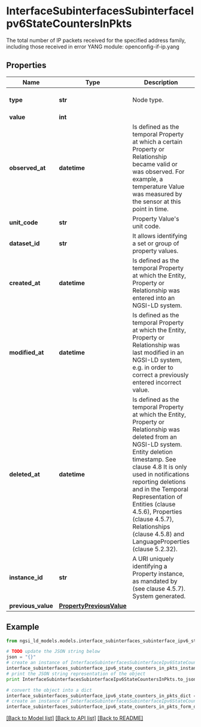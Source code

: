 # InterfaceSubinterfacesSubinterfaceIpv6StateCountersInPkts

The total number of IP packets received for the specified address family, including those received in error  YANG module: openconfig-if-ip.yang 

## Properties

Name | Type | Description | Notes
------------ | ------------- | ------------- | -------------
**type** | **str** | Node type.  | [optional] [default to 'Property']
**value** | **int** |  | 
**observed_at** | **datetime** | Is defined as the temporal Property at which a certain Property or Relationship became valid or was observed. For example, a temperature Value was measured by the sensor at this point in time.  | [optional] 
**unit_code** | **str** | Property Value&#39;s unit code.  | [optional] 
**dataset_id** | **str** | It allows identifying a set or group of property values.  | [optional] 
**created_at** | **datetime** | Is defined as the temporal Property at which the Entity, Property or Relationship was entered into an NGSI-LD system.  | [optional] [readonly] 
**modified_at** | **datetime** | Is defined as the temporal Property at which the Entity, Property or Relationship was last modified in an NGSI-LD system, e.g. in order to correct a previously entered incorrect value.  | [optional] [readonly] 
**deleted_at** | **datetime** | Is defined as the temporal Property at which the Entity, Property or Relationship was deleted from an NGSI-LD system.  Entity deletion timestamp. See clause 4.8 It is only used in notifications reporting deletions and in the Temporal Representation of Entities (clause 4.5.6), Properties (clause 4.5.7), Relationships (clause 4.5.8) and LanguageProperties (clause 5.2.32).  | [optional] [readonly] 
**instance_id** | **str** | A URI uniquely identifying a Property instance, as mandated by (see clause 4.5.7). System generated.  | [optional] [readonly] 
**previous_value** | [**PropertyPreviousValue**](PropertyPreviousValue.md) |  | [optional] 

## Example

```python
from ngsi_ld_models.models.interface_subinterfaces_subinterface_ipv6_state_counters_in_pkts import InterfaceSubinterfacesSubinterfaceIpv6StateCountersInPkts

# TODO update the JSON string below
json = "{}"
# create an instance of InterfaceSubinterfacesSubinterfaceIpv6StateCountersInPkts from a JSON string
interface_subinterfaces_subinterface_ipv6_state_counters_in_pkts_instance = InterfaceSubinterfacesSubinterfaceIpv6StateCountersInPkts.from_json(json)
# print the JSON string representation of the object
print InterfaceSubinterfacesSubinterfaceIpv6StateCountersInPkts.to_json()

# convert the object into a dict
interface_subinterfaces_subinterface_ipv6_state_counters_in_pkts_dict = interface_subinterfaces_subinterface_ipv6_state_counters_in_pkts_instance.to_dict()
# create an instance of InterfaceSubinterfacesSubinterfaceIpv6StateCountersInPkts from a dict
interface_subinterfaces_subinterface_ipv6_state_counters_in_pkts_form_dict = interface_subinterfaces_subinterface_ipv6_state_counters_in_pkts.from_dict(interface_subinterfaces_subinterface_ipv6_state_counters_in_pkts_dict)
```
[[Back to Model list]](../README.md#documentation-for-models) [[Back to API list]](../README.md#documentation-for-api-endpoints) [[Back to README]](../README.md)


